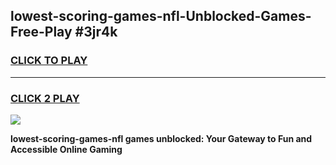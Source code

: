
## lowest-scoring-games-nfl-Unblocked-Games-Free-Play #3jr4k
<h3>
<a href="https://us.freeplayer.one?title=lowest-scoring-games-nfl&ref=9M">CLICK TO PLAY</a></h3>
<hr>

<h3>
<a href="https://us.freeplayer.one?title=lowest-scoring-games-nfl&ref=9M">CLICK 2 PLAY</a>
  
</h3>

<a href="https://us.freeplayer.one?title=lowest-scoring-games-nfl&ref=9M"><img src="https://clearcache.store/games.png"></a>


**lowest-scoring-games-nfl games unblocked: Your Gateway to Fun and Accessible Online Gaming**

